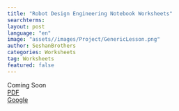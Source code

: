 ```yaml
---
title: "Robot Design Engineering Notebook Worksheets"
searchterms:
layout: post
language: "en"
image: "assets//images/Project/GenericLesson.png"
author: SeshanBrothers
categories: Worksheets
tag: Worksheets
featured: false
---
```

Coming Soon<br>
<a href="/translations/en-us/Worksheets/.pdf">PDF</a><br>
<a href="/translations/en-us/Worksheets/.pdf">Google</a>
